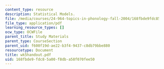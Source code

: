```yaml
---
content_type: resource
description: Statistical Models.
file: /media/courses/24-964-topics-in-phonology-fall-2004/168fbde9fdc85a00f8dba58f070fee50_wk5handout.pdf
file_type: application/pdf
learning_resource_types: []
ocw_type: OCWFile
parent_title: Study Materials
parent_type: CourseSection
parent_uid: f600f19d-ae22-b3f4-9437-c8db79bbe880
resourcetype: Document
title: wk5handout.pdf
uid: 168fbde9-fdc8-5a00-f8db-a58f070fee50
---
```

